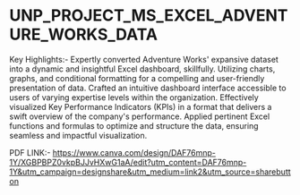 # UNP_PROJECT_MS_EXCEL_ADVENTURE_WORKS_DATA

Key Highlights:-
Expertly converted Adventure Works' expansive dataset into a dynamic and insightful Excel dashboard, skillfully.
Utilizing charts, graphs, and conditional formatting for a compelling and user-friendly presentation of data. 
Crafted an intuitive dashboard interface accessible to users of varying expertise levels within the organization.
Effectively visualized Key Performance Indicators (KPIs) in a format that delivers a swift overview of the company's performance.
Applied pertinent Excel functions and formulas to optimize and structure the data, ensuring seamless and impactful visualization.

PDF LINK:- https://www.canva.com/design/DAF76mnp-1Y/XGBPBPZ0vkpBJJvHXwG1aA/edit?utm_content=DAF76mnp-1Y&utm_campaign=designshare&utm_medium=link2&utm_source=sharebutton
